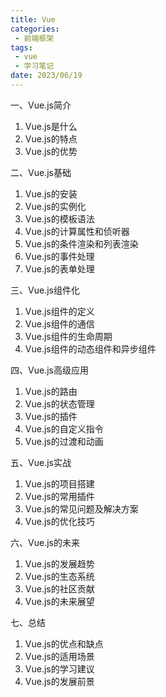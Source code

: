 ```yaml
---
title: Vue
categories:
 - 前端框架
tags:
 - vue
 - 学习笔记
date: 2023/06/19
---
```


一、Vue.js简介
1. Vue.js是什么
2. Vue.js的特点
3. Vue.js的优势

二、Vue.js基础
1. Vue.js的安装
2. Vue.js的实例化
3. Vue.js的模板语法
4. Vue.js的计算属性和侦听器
5. Vue.js的条件渲染和列表渲染
6. Vue.js的事件处理
7. Vue.js的表单处理

三、Vue.js组件化
1. Vue.js组件的定义
2. Vue.js组件的通信
3. Vue.js组件的生命周期
4. Vue.js组件的动态组件和异步组件

四、Vue.js高级应用
1. Vue.js的路由
2. Vue.js的状态管理
3. Vue.js的插件
4. Vue.js的自定义指令
5. Vue.js的过渡和动画

五、Vue.js实战
1. Vue.js的项目搭建
2. Vue.js的常用插件
3. Vue.js的常见问题及解决方案
4. Vue.js的优化技巧

六、Vue.js的未来
1. Vue.js的发展趋势
2. Vue.js的生态系统
3. Vue.js的社区贡献
4. Vue.js的未来展望

七、总结
1. Vue.js的优点和缺点
2. Vue.js的适用场景
3. Vue.js的学习建议
4. Vue.js的发展前景